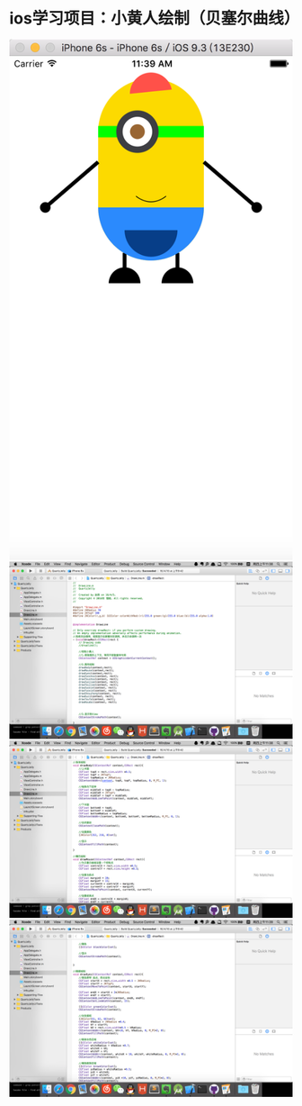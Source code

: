 # ios学习项目：小黄人绘制（贝塞尔曲线）
![Aaron Swartz](https://raw.githubusercontent.com/ZhaoGui/QuartzYellowMan/master/1.png)
![Aaron Swartz](https://raw.githubusercontent.com/ZhaoGui/QuartzYellowMan/master/2.png)
![Aaron Swartz](https://raw.githubusercontent.com/ZhaoGui/QuartzYellowMan/master/3.png)
![Aaron Swartz](https://raw.githubusercontent.com/ZhaoGui/QuartzYellowMan/master/4.png)